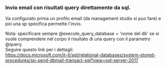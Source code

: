 ### Invio email con risultati query direttamente da sql.
Va configurato prima un profilo email (da management studio si puo fare) e poi una sp specifica permette l'invio.

Nota: specificare sempre @execute_query_database = 'nome del db' se si vuole comprendere nel corpo il risultato di una query con il parametro @query.  
Seguire questo link per i dettagli:  
https://docs.microsoft.com/it-it/sql/relational-databases/system-stored-procedures/sp-send-dbmail-transact-sql?view=sql-server-2017
